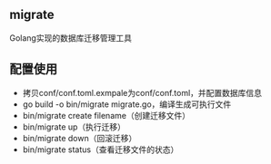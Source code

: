 ## migrate
Golang实现的数据库迁移管理工具

## 配置使用
- 拷贝conf/conf.toml.exmpale为conf/conf.toml，并配置数据库信息
- go build -o bin/migrate migrate.go，编译生成可执行文件
- bin/migrate create filename（创建迁移文件）
- bin/migrate up（执行迁移）
- bin/migrate down（回滚迁移）
- bin/migrate status（查看迁移文件的状态）